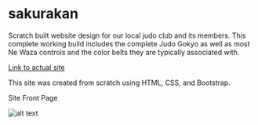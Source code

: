# sakurakan
Scratch built website design for our local judo club and its members. This complete working build includes the complete Judo Gokyo as well as most Ne Waza controls and the color belts they are typically associated with.

[Link to actual site](https://competent-shockley-5fecf4.netlify.app/index.html)

This site was created from scratch using HTML, CSS, and Bootstrap.

Site Front Page

![alt text](https://github.com/FrostyDesigner/sakurakan/blob/master/sakurakan1.png)
